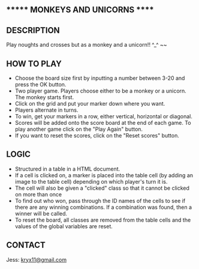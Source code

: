 ***** MONKEYS AND UNICORNS ****
----------------------------------

DESCRIPTION
----------------------------
Play noughts and crosses but as a monkey and a unicorn!! ^_^ ~~



HOW TO PLAY
---------------
- Choose the board size first by inputting a number between 3-20 and press the OK button.
- Two player game. Players choose either to be a monkey or a unicorn. The monkey starts first.
- Click on the grid and put your marker down where you want.
- Players alternate in turns.
- To win, get your markers in a row, either vertical, horizontal or diagonal.
- Scores will be added onto the score board at the end of each game. To play another game click on the "Play Again" button.
- If you want to reset the scores, click on the "Reset scores" button.


LOGIC
----------------
- Structured in a table in a HTML document.
- If a cell is clicked on, a marker is placed into the table cell (by adding an image to the table cell) depending on which player's turn it is.
- The cell will also be given a "clicked" class so that it cannot be clicked on more than once
- To find out who won, pass through the ID names of the cells to see if there are any winning combinations. If a combination was found, then a winner will be called.
- To reset the board, all classes are removed from the table cells and the values of the global variables are reset.


CONTACT
----------------
Jess: kryx11@gmail.com
